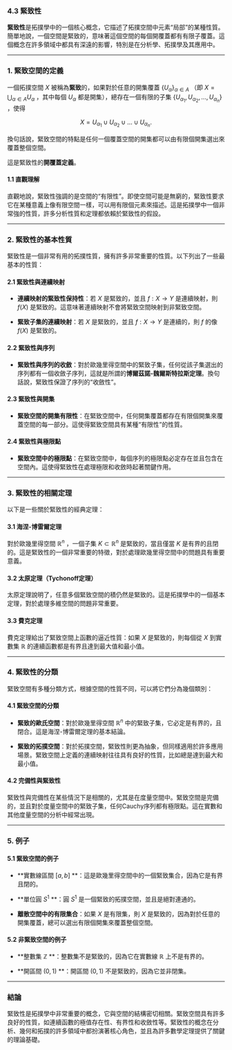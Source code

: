 ### 4.3 緊致性

**緊致性**是拓撲學中的一個核心概念，它描述了拓撲空間中元素“局部”的某種性質。簡單地說，一個空間是緊致的，意味著這個空間的每個開覆蓋都有有限子覆蓋。這個概念在許多領域中都具有深遠的影響，特別是在分析學、拓撲學及其應用中。

---

### 1. 緊致空間的定義

一個拓撲空間  $`X`$  被稱為**緊致**的，如果對於任意的開集覆蓋  $`\{ U_{\alpha} \}_{\alpha \in A}`$ （即  $`X = \bigcup_{\alpha \in A} U_{\alpha}`$ ，其中每個  $`U_{\alpha}`$  都是開集），總存在一個有限的子集  $`\{ U_{\alpha_1}, U_{\alpha_2}, \dots, U_{\alpha_n} \}`$ ，使得

```math
X = U_{\alpha_1} \cup U_{\alpha_2} \cup \dots \cup U_{\alpha_n}.
```

換句話說，緊致空間的特點是任何一個覆蓋空間的開集都可以由有限個開集選出來覆蓋整個空間。

這是緊致性的**開覆蓋定義**。

#### 1.1 直觀理解

直觀地說，緊致性強調的是空間的“有限性”。即使空間可能是無窮的，緊致性要求它在某種意義上像有限空間一樣，可以用有限個元素來描述。這是拓撲學中一個非常強的性質，許多分析性質和定理都依賴於緊致性的假設。

---

### 2. 緊致性的基本性質

緊致性是一個非常有用的拓撲性質，擁有許多非常重要的性質。以下列出了一些最基本的性質：

#### 2.1 緊致性與連續映射

- **連續映射的緊致性保持性**：若  $`X`$  是緊致的，並且  $`f: X \to Y`$  是連續映射，則  $`f(X)`$  是緊致的。這意味著連續映射不會將緊致空間映射到非緊致空間。
  
- **緊致子集的連續映射**：若  $`X`$  是緊致的，並且  $`f: X \to Y`$  是連續的，則  $`f`$  的像  $`f(X)`$  是緊致的。

#### 2.2 緊致性與序列

- **緊致性與序列的收斂**：對於歐幾里得空間中的緊致子集，任何從該子集選出的序列都有一個收斂子序列，這就是所謂的**博爾茲諾-魏爾斯特拉斯定理**。換句話說，緊致性保證了序列的“收斂性”。

#### 2.3 緊致性與開集

- **緊致空間的開集有限性**：在緊致空間中，任何開集覆蓋都存在有限個開集來覆蓋空間的每一部分。這使得緊致空間具有某種“有限性”的性質。

#### 2.4 緊致性與極限點

- **緊致空間中的極限點**：在緊致空間中，每個序列的極限點必定存在並且包含在空間內。這使得緊致性在處理極限和收斂時起著關鍵作用。

---

### 3. 緊致性的相關定理

以下是一些關於緊致性的經典定理：

#### 3.1 海涅-博雷爾定理

對於歐幾里得空間  $`\mathbb{R}^n`$ ，一個子集  $`K \subset \mathbb{R}^n`$  是緊致的，當且僅當  $`K`$  是有界的且閉的。這是緊致性的一個非常重要的特徵，對於處理歐幾里得空間中的問題具有重要意義。

#### 3.2 太原定理（Tychonoff定理）

太原定理說明了，任意多個緊致空間的積仍然是緊致的。這是拓撲學中的一個基本定理，對於處理多維空間的問題非常重要。

#### 3.3 費克定理

費克定理給出了緊致空間上函數的逼近性質：如果  $`X`$  是緊致的，則每個從  $`X`$  到實數集  $`\mathbb{R}`$  的連續函數都是有界且達到最大值和最小值。

---

### 4. 緊致性的分類

緊致空間有多種分類方式，根據空間的性質不同，可以將它們分為幾個類別：

#### 4.1 緊致空間的分類

- **緊致的歐氏空間**：對於歐幾里得空間  $`\mathbb{R}^n`$  中的緊致子集，它必定是有界的，且閉合。這是海涅-博雷爾定理的基本結論。

- **緊致的拓撲空間**：對於拓撲空間，緊致性則更為抽象，但同樣適用於許多應用場景。緊致空間上定義的連續映射往往具有良好的性質，比如總是達到最大和最小值。

#### 4.2 完備性與緊致性

緊致性與完備性在某些情況下是相關的，尤其是在度量空間中。緊致空間是完備的，並且對於度量空間中的緊致子集，任何Cauchy序列都有極限點。這在實數和其他度量空間的分析中經常出現。

---

### 5. 例子

#### 5.1 緊致空間的例子

- **實數線區間  $`[a, b]`$ **：這是歐幾里得空間中的一個緊致集合，因為它是有界且閉的。
  
- **單位圓  $`S^1`$ **：圓  $`S^1`$  是一個緊致的拓撲空間，並且是絕對連通的。

- **離散空間中的有限集合**：如果  $`X`$  是有限集，則  $`X`$  是緊致的，因為對於任意的開集覆蓋，總可以選出有限個開集來覆蓋整個空間。

#### 5.2 非緊致空間的例子

- **整數集  $`\mathbb{Z}`$ **：整數集不是緊致的，因為它在實數線  $`\mathbb{R}`$  上不是有界的。

- **開區間  $`(0, 1)`$ **：開區間  $`(0, 1)`$  不是緊致的，因為它並非閉集。

---

### 結論

緊致性是拓撲學中非常重要的概念，它與空間的結構密切相關。緊致空間具有許多良好的性質，如連續函數的極值存在性、有界性和收斂性等。緊致性的概念在分析、幾何和拓撲的許多領域中都扮演著核心角色，並且為許多數學定理提供了關鍵的理論基礎。